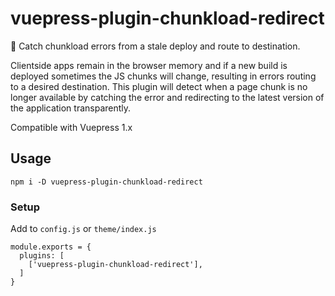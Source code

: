 # vuepress-plugin-chunkload-redirect

🐶 Catch chunkload errors from a stale deploy and route to destination.

Clientside apps remain in the browser memory and if a new build is deployed sometimes the JS chunks will change, resulting in errors routing to a desired destination. This plugin will detect when a page chunk is no longer available by catching the error and redirecting to the latest version of the application transparently.

Compatible with Vuepress 1.x

## Usage

```
npm i -D vuepress-plugin-chunkload-redirect
```

### Setup

Add to `config.js` or `theme/index.js`

```
module.exports = {
  plugins: [
    ['vuepress-plugin-chunkload-redirect'],
  ]
}
```